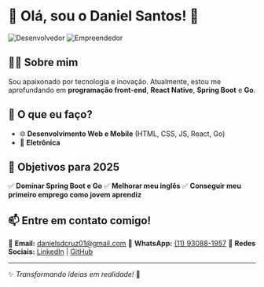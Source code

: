 # 🚀 Olá, sou o Daniel Santos! 👋

![Desenvolvedor](https://img.shields.io/badge/Desenvolvedor-FullStack-blue)
![Empreendedor](https://img.shields.io/badge/Empreendedor-Startup-orange)

## 🧑‍💻 Sobre mim
Sou apaixonado por tecnologia e inovação. Atualmente, estou me aprofundando em **programação front-end**, **React Native**, **Spring Boot** e **Go**. 

## 🚀 O que eu faço?
- 🌐 **Desenvolvimento Web e Mobile** (HTML, CSS, JS, React, Go)
- 🔧 **Eletrônica**

## 🎯 Objetivos para 2025
✅ **Dominar Spring Boot e Go**
✅ **Melhorar meu inglês**
✅ **Conseguir meu primeiro emprego como jovem aprendiz**

## 📫 Entre em contato comigo!
📧 **Email:** [danielsdcruz01@gmail.com](mailto:danielsdcruz01@gmail.com)
📱 **WhatsApp:** [(11) 93088-1957](https://api.whatsapp.com/send?phone=5511930881957&text=Oi%2C+tudo+bem%3F+Quero+fazer+meu+or%C3%A7amento%2C+teria+um+momento%3F)
🔗 **Redes Sociais:** [LinkedIn](https://www.linkedin.com/in/daniel-santos-cruz-/) | [GitHub](https://github.com/danielsantos011)

---
✨ _Transformando ideias em realidade!_ 🚀
